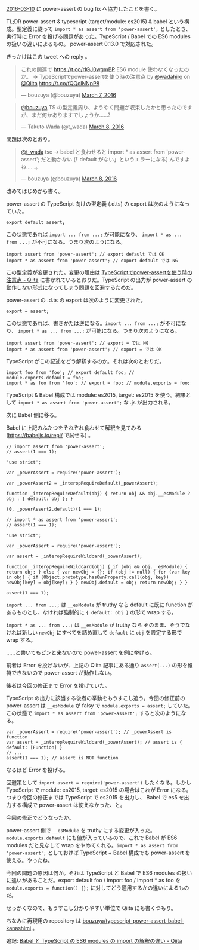 [2016-03-10][] に power-assert の bug fix へ協力したことを書く。

TL;DR power-assert & typescript (target/module: es2015) & babel という構成。型定義に従って `import * as assert from 'power-assert';` としたとき、実行時に Error を投げる問題があった。TypeScript / Babel での ES6 modules の扱いの違いによるもの。 power-assert 0.13.0 で対応された。

きっかけはこの tweet への reply 。

<blockquote class="twitter-tweet" data-partner="tweetdeck"><p lang="ja" dir="ltr">これの関連で <a href="https://t.co/rIGJ0wgmBP">https://t.co/rIGJ0wgmBP</a> ES6 module 使わなくなったのか。 → TypeScriptでpower-assertを使う時の注意点 by <a href="https://twitter.com/wadahiro">@wadahiro</a> on <a href="https://twitter.com/Qiita">@Qiita</a> <a href="https://t.co/fQQolNNpP8">https://t.co/fQQolNNpP8</a></p>&mdash; bouzuya (@bouzuya) <a href="https://twitter.com/bouzuya/status/706746012442865665">March 7, 2016</a></blockquote>
<script async src="//platform.twitter.com/widgets.js" charset="utf-8"></script>

<blockquote class="twitter-tweet" data-partner="tweetdeck"><p lang="ja" dir="ltr"><a href="https://twitter.com/bouzuya">@bouzuya</a> TS の型定義周り、ようやく問題が収束したかと思ったのですが、まだ何かありますでしょうか……?</p>&mdash; Takuto Wada (@t_wada) <a href="https://twitter.com/t_wada/status/707110883462291456">March 8, 2016</a></blockquote>
<script async src="//platform.twitter.com/widgets.js" charset="utf-8"></script>

問題は次のとおり。

<blockquote class="twitter-tweet" data-partner="tweetdeck"><p lang="ja" dir="ltr"><a href="https://twitter.com/t_wada">@t_wada</a> tsc -&gt; babel と食わせると import * as assert from &#39;power-assert&#39;; だと動かない (「 default がない」というエラーになる) んですよね……。</p>&mdash; bouzuya (@bouzuya) <a href="https://twitter.com/bouzuya/status/707111942888886272">March 8, 2016</a></blockquote>
<script async src="//platform.twitter.com/widgets.js" charset="utf-8"></script>

改めてはじめから書く。

power-assert の TypeScript 向けの型定義 (.d.ts) の export は次のようになっていた。

```
export default assert;
```

この状態であれば `import ... from ...;` が可能になり、 `import * as ... from ...;` が不可になる。つまり次のようになる。

```
import assert from 'power-assert'; // export default では OK
import * as assert from 'power-assert'; // export default では NG
```

この型定義が変更された。変更の理由は [TypeScriptでpower-assertを使う時の注意点 - Qiita](http://qiita.com/wadahiro/items/5d8a81252f2105112339) に書かれているとおりだ。TypeScript の出力が power-assert の動作しない形式になってしまう問題を回避するためだ。

power-assert の .d.ts の export は次のように変更された。

```
export = assert;
```

この状態であれば、書きかたは逆になる。`import ... from ...;` が不可になり、 `import * as ... from ...;` が可能になる。つまり次のようになる。

```
import assert from 'power-assert'; // export = では NG
import * as assert from 'power-assert'; // export = では OK
```

TypeScript がこの記述をどう解釈するのか。それは次のとおりだ。

```
import foo from 'foo'; // export default foo; // module.exports.default = foo;
import * as foo from 'foo'; // export = foo; // module.exports = foo;
```

TypeScript & Babel 構成では module: es2015, target: es2015 を使う。結果として `import * as assert from 'power-assert';` な .js が出力される。

次に Babel 側に移る。

Babel に上記のふたつをそれぞれ食わせて解釈を見てみる (https://babeljs.io/repl/ で試せる) 。

```
// import assert from 'power-assert';
// assert(1 === 1);

'use strict';

var _powerAssert = require('power-assert');

var _powerAssert2 = _interopRequireDefault(_powerAssert);

function _interopRequireDefault(obj) { return obj && obj.__esModule ? obj : { default: obj }; }

(0, _powerAssert2.default)(1 === 1);
```

```
// import * as assert from 'power-assert';
// assert(1 === 1);

'use strict';

var _powerAssert = require('power-assert');

var assert = _interopRequireWildcard(_powerAssert);

function _interopRequireWildcard(obj) { if (obj && obj.__esModule) { return obj; } else { var newObj = {}; if (obj != null) { for (var key in obj) { if (Object.prototype.hasOwnProperty.call(obj, key)) newObj[key] = obj[key]; } } newObj.default = obj; return newObj; } }

assert(1 === 1);
```

`import ... from ...;` は `__esModule` が truthy なら default に既に function があるものとし、なければ強制的に `{ default: obj }` の形で wrap する。

`import * as ... from ...;` は `__esModule` が truthy なら そのまま、そうでなければ新しい `newObj` にすべてを詰め直して `default` に `obj` を設定する形で wrap する。

……と書いてもピンと来ないので power-assert を例に挙げる。

前者は Error を投げないが、上記の Qiita 記事にある通り `assert(...)` の形を維持できないので power-assert が動作しない。

後者は今回の修正まで Error を投げていた。

TypeScript の出力に該当する後者の挙動をもうすこし追う。今回の修正前の power-assert は `__esModule` が falsy で `module.exports = assert;` していた。この状態で `import * as assert from 'power-assert';` すると次のようになる。

```
var _powerAssert = require('power-assert'); // _powerAssert is function
var assert = _interopRequireWildcard(_powerAssert); // assert is { default: [Function] }
// ...
assert(1 === 1); // assert is NOT function
```

なるほど Error を投げる。

回避策として `import assert = require('power-assert')` したくなる。しかし TypeScript で module: es2015, target: es2015 の場合はこれが Error になる。つまり今回の修正までは TypeScript で es2015 を出力し、 Babel で es5 を出力する構成で power-assert は使えなかった、と。

今回の修正でどうなったか。

power-assert 側で `__esModule` を truthy にする変更が入った。`module.exports.default` にも値が入っているので、これで Babel が ES6 modules だと見なして wrap をやめてくれる。`import * as assert from 'power-assert';` としておけば TypeScript + Babel 構成でも power-assert を使える。やったね。

今回の問題の原因は何か。それは TypeScript と Babel で ES6 modules の扱いに違いがあることだ。export default foo / import foo / import * as foo を `module.exports = function() {};` に対してどう適用するかの違いによるものだ。

せっかくなので、もうすこし分かりやすい単位で Qiita にも書くつもり。

ちなみに再現用の repository は [bouzuya/typescript-power-assert-babel-kanashimi][] 。

追記: [Babel と TypeScript の ES6 modules の import の解釈の違い - Qiita](http://qiita.com/bouzuya/items/408a09c17d29b1267003)

[2016-03-10]: http://blog.bouzuya.net/2016/03/10/
[bouzuya/typescript-power-assert-babel-kanashimi]: https://github.com/bouzuya/typescript-power-assert-babel-kanashimi
